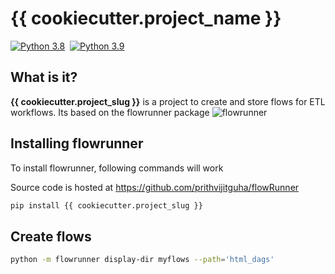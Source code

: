 # {{ cookiecutter.project_name }}

[![Python 3.8](https://img.shields.io/badge/python-3.8-%2334D058.svg)](https://www.python.org/downloads/release/python-380/)&nbsp;
[![Python 3.9](https://img.shields.io/badge/python-3.9-%2334D058.svg)](https://www.python.org/downloads/release/python-390/)&nbsp;

## What is it?
**{{ cookiecutter.project_slug }}** is a project to create and store flows for ETL workflows. Its based on the flowrunner
package ![flowrunner](https://github.com/prithvijitguha/flowrunner)


## Installing flowrunner
To install flowrunner, following commands will work

Source code is hosted at https://github.com/prithvijitguha/flowRunner

```sh
pip install {{ cookiecutter.project_slug }}
```


## Create flows
```sh
python -m flowrunner display-dir myflows --path='html_dags'
```
